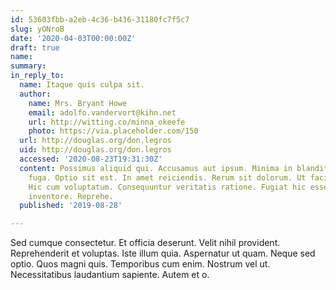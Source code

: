```yaml
---
id: 53603fbb-a2eb-4c36-b436-31180fc7f5c7
slug: yONroB
date: '2020-04-03T00:00:00Z'
draft: true
name: 
summary: 
in_reply_to:
  name: Itaque quis culpa sit.
  author:
    name: Mrs. Bryant Howe
    email: adolfo.vandervort@kihn.net
    url: http://witting.co/minna_okeefe
    photo: https://via.placeholder.com/150
  url: http://douglas.org/don.legros
  uid: http://douglas.org/don.legros
  accessed: '2020-08-23T19:31:30Z'
  content: Possimus aliquid qui. Accusamus aut ipsum. Minima in blanditiis. Amet sint
    fuga. Optio sit est. In amet reiciendis. Rerum sit dolorum. Ut facilis fugit.
    Hic cum voluptatum. Consequuntur veritatis ratione. Fugiat hic esse. Aut sunt
    inventore. Reprehe.
  published: '2019-08-28'

---
```


Sed cumque consectetur. Et officia deserunt. Velit nihil provident. Reprehenderit et voluptas. Iste illum quia. Aspernatur ut quam. Neque sed optio. Quos magni quis. Temporibus cum enim. Nostrum vel ut. Necessitatibus laudantium sapiente. Autem et o.
